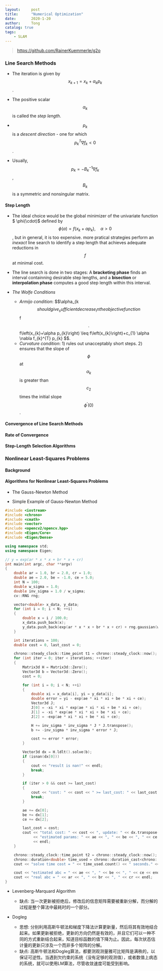 ```yaml
---
layout:     post
title:      "Numerical Optimization"
date:       2020-1-20
author:     Tong
catalog: true
tags:
    - SLAM
---
```


> https://github.com/RainerKuemmerle/g2o

### Line Search Methods

- The iteration is given by $$
x_{k+1}=x_{k}+\alpha_{k} p_{k}
$$.

- The positive scalar $$\alpha_{k}$$ is called the _step length_.

- $$p_{k}$$ is a _descent direction_ - one for which $$p_{k}^{T} \nabla f_{k}<0$$.

- Usually, $$
p_{k}=-B_{k}^{-1} \nabla f_{k}
$$, $$B_{k}$$ is a symmetric and nonsingular matrix.

#### Step Length

- The ideal choice would be the global minimizer of the univariate function $
\phi(\cdot)$ defined by$$
\phi(\alpha)=f\left(x_{k}+\alpha p_{k}\right), \quad \alpha>0
$$, but in general, it is too expensive. more pratical strategies perform an _inexact_ line search to identify a step length that achieves adequate reductions in $$f$$ at minimal cost.

- The line search is done in two stages: A __bracketing phase__ finds an interval containning desirable step lengths, and a __bisection__ or __interpolation phase__ computes a good step length within this interval.

- _The Wolfe Conditions_
    - _Armijo condition_: $$\alpha_{k$$ should give _sufficient decrease_ in the objective function $$f$$. $$
f\left(x_{k}+\alpha p_{k}\right) \leq f\left(x_{k}\right)+c_{1} \alpha \nabla f_{k}^{T} p_{k}
$$.
    - _Curvature condition_: 1) rules out unacceptably short steps. 2) ensures that the slope of $$
\phi
$$ at $$
\alpha_{k}
$$ is greater than $$c_2$$ times the initial slope $$
\phi^{\prime}(0)
$$. 



#### Convergence of Line Search Methods

#### Rate of Convergence

#### Step-Length Selection Algorithms






### Nonlinear Least-Squares Problems

#### Background

#### Algorithms for Nonlinear Least-Squares Problems

- The Gauss-Newton Method

- Simple Example of Gauss-Newton Method

```c++
#include <iostream>
#include <chrono>
#include <cmath>
#include <vector>
#include <opencv2/opencv.hpp>
#include <Eigen/Core>
#include <Eigen/Dense>

using namespace std;
using namespace Eigen;

// y = exp(ar * x * x + br * x + cr)
int main(int argc, char **argv)
{
    double ar = 1.0, br = 2.0, cr = 1.0;
    double ae = 2.0, be = -1.0, ce = 5.0;
    int N = 100;
    double w_sigma = 1.0;
    double inv_sigma = 1.0 / w_sigma;
    cv::RNG rng;

    vector<double> x_data, y_data;
    for (int i = 0; i < N; ++i)
    {
        double x = i / 100.0;
        x_data.push_back(x);
        y_data.push_back(exp(ar * x * x + br * x + cr) + rng.gaussian(w_sigma));
    }

    int iterations = 100;
    double cost = 0, last_cost = 0;

    chrono::steady_clock::time_point t1 = chrono::steady_clock::now();
    for (int iter = 0; iter < iterations; ++iter)
    {
        Matrix3d H = Matrix3d::Zero();
        Vector3d b = Vector3d::Zero();
        cost = 0;

        for (int i = 0; i < N; ++i)
        {
            double xi = x_data[i], yi = y_data[i];
            double error = yi - exp(ae * xi * xi + be * xi + ce);
            Vector3d J;
            J[0] = -xi * xi * exp(ae * xi * xi + be * xi + ce);
            J[1] = -xi * exp(ae * xi * xi + be * xi + ce);
            J[2] = -exp(ae * xi * xi + be * xi + ce);

            H += inv_sigma * inv_sigma * J * J.transpose();
            b += -inv_sigma * inv_sigma * error * J;

            cost += error * error;
        }

        Vector3d dx = H.ldlt().solve(b);
        if (isnan(dx[0]))
        {
            cout << "result is nan!" << endl;
            break;
        }

        if (iter > 0 && cost >= last_cost)
        {
            cout << "cost: " << cost << " >= last_cost: " << last_cost << ", break." << endl;
            break;
        }

        ae += dx[0];
        be += dx[1];
        ce += dx[2];

        last_cost = cost;
        cout << "total cost: " << cost << ", update: " << dx.transpose() << endl
             << "estimated params: " << ae << ", " << be << ", " << ce << endl
             << endl;
    }

    chrono::steady_clock::time_point t2 = chrono::steady_clock::now();
    chrono::duration<double> time_used = chrono::duration_cast<chrono::duration<double>>(t2 - t1);
    cout << "solve time cost = " << time_used.count() << " seconds." << endl;

    cout << "estimated abc = " << ae << ", " << be << ", " << ce << endl;
    cout << "real abc = " << ar << ", " << br << ", " << cr << endl;
}
```

- Levenberg-Marquard Algorithm
    - 缺点: 当一次更新被拒绝后，修改后的信息矩阵需要被重新分解，而分解的过程是整个算法中最耗时的一个部分。

- Dogleg
    - 思想: 分别利用高斯牛顿法和梯度下降法计算更新量，然后将其有效地结合起来。如果更新被拒绝，更新的方向仍然是有效的，并且它们可以一种不同的方式重新结合起来，知道目标函数的值下降为止。因此，每次状态估计量的更新只涉及一个而非多个矩阵的分解。
    - 缺点: 高斯牛顿法和Dogleg算法，都要测观测量雅可比矩阵是满秩的，以保证可逆性。当遇到欠约束的系统（没有足够的观测值），或者数值上病态的系统，就可以使用LM算法，尽管收敛速度可能受到影响。
